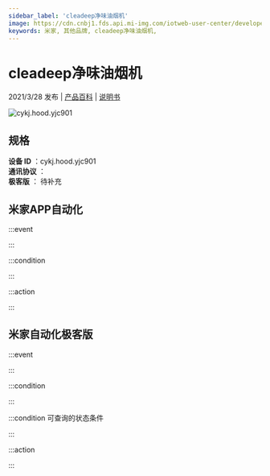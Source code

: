 ```yaml
---
sidebar_label: 'cleadeep净味油烟机'
image: https://cdn.cnbj1.fds.api.mi-img.com/iotweb-user-center/developer_1679047690612BrJeXBwa.png?GalaxyAccessKeyId=AKVGLQWBOVIRQ3XLEW&Expires=9223372036854775807&Signature=GV/Tf5ETPdlIh4CmonWhMHdQebQ=
keywords: 米家, 其他品牌, cleadeep净味油烟机, 
---
```

# cleadeep净味油烟机

2021/3/28 发布 | [产品百科](https://home.mi.com/webapp/content/baike/product/index.html?model=cykj.hood.yjc901/) | [说明书](https://home.mi.com/views/introduction.html?model=cykj.hood.yjc901&region=cn)

![cykj.hood.yjc901](https://cdn.cnbj1.fds.api.mi-img.com/iotweb-user-center/developer_1679047690612BrJeXBwa.png?GalaxyAccessKeyId=AKVGLQWBOVIRQ3XLEW&Expires=9223372036854775807&Signature=GV/Tf5ETPdlIh4CmonWhMHdQebQ=)

## 规格  
> 
**设备 ID** ：cykj.hood.yjc901  
**通讯协议** ：  
**极客版**  ： 待补充 


## 米家APP自动化  

:::event  

:::

:::condition  

:::

:::action   

:::

## 米家自动化极客版  

:::event  

:::

:::condition  

:::

:::condition 可查询的状态条件  

:::

:::action  

:::

        
